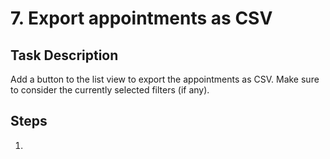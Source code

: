 # 7. Export appointments as CSV

## Task Description

Add a button to the list view to export the appointments as CSV. Make sure to consider the currently selected filters (if any).

## Steps 

1. 
